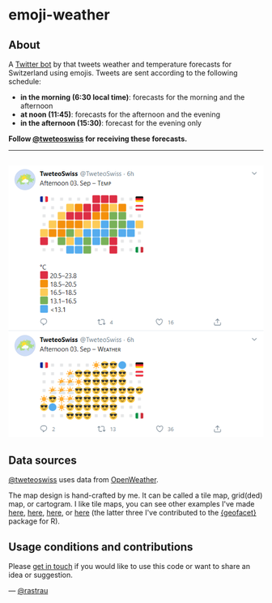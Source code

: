 # emoji-weather

## About
A [Twitter bot](https://twitter.com/tweteoswiss) by that tweets weather and temperature forecasts for Switzerland using emojis. Tweets are sent according to the following schedule:
- **in the morning (6:30 local time)**: forecasts for the morning and the afternoon
- **at noon (11:45)**: forecasts for the afternoon and the evening
- **in the afternoon (15:30)**: forecast for the evening only 

**Follow [@tweteoswiss](https://twitter.com/tweteoswiss) for receiving these forecasts.**

---
![Preview](https://raw.githubusercontent.com/rastrau/emoji-weather/master/assets/preview.png)
---

## Data sources
[@tweteoswiss](https://twitter.com/tweteoswiss) uses data from [OpenWeather](https://openweathermap.org). 

The map design is hand-crafted by me. It can be called a tile map, grid(ded) map, or cartogram. I like tile maps, you can see other examples I've made [here](https://github.com/ebp-group/Switzerland_Tilemap), [here](https://rastrau.shinyapps.io/covid-us), [here](https://rastrau.shinyapps.io/covid-eu), or [here](https://rastrau.shinyapps.io/covidmonitor/) (the latter three I've contributed to the [{geofacet}](https://hafen.github.io/geofacet/) package for R).

## Usage conditions and contributions
Please [get in touch](mailto:tweteoswiss@ralphstraumann.ch) if you would like to use this code or want to share an idea or suggestion.

&mdash; [@rastrau](https://twitter.com/rastrau) 

